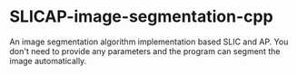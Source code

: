 # SLICAP-image-segmentation-cpp
An image segmentation algorithm implementation based SLIC and AP. You don't need to provide any parameters and the program can segment the image automatically.
